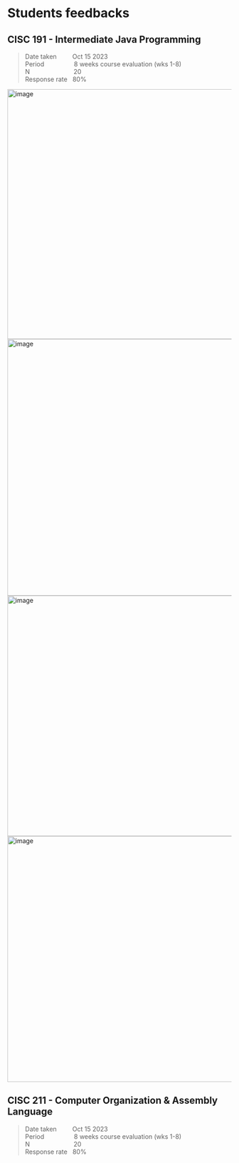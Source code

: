 # Students feedbacks
## CISC 191 - Intermediate Java Programming

> Date taken&nbsp;&nbsp;&nbsp;&nbsp;&nbsp;&nbsp;&nbsp;&nbsp;
> Oct 15 2023  
> Period&nbsp;&nbsp;&nbsp;&nbsp;&nbsp;&nbsp;&nbsp;&nbsp;&nbsp;&nbsp;&nbsp;&nbsp;&nbsp;&nbsp;&nbsp;&nbsp;
> 8 weeks course evaluation (wks 1-8)  
> N&nbsp;&nbsp;&nbsp;&nbsp;&nbsp;&nbsp;&nbsp;&nbsp;&nbsp;&nbsp;&nbsp;&nbsp;&nbsp;&nbsp;&nbsp;&nbsp;&nbsp;&nbsp;&nbsp;&nbsp;&nbsp;&nbsp;&nbsp;&nbsp;
> 20  
> Response rate&nbsp;&nbsp;
> 80%


<img width="561" alt="image" src="https://github.com/d-khan/prf/assets/11669149/8422c8e2-3b26-4317-b56d-e531b7bf35ac">
<img width="576" alt="image" src="https://github.com/d-khan/prf/assets/11669149/7cc93ac3-c4cf-442a-b502-c8c7fd5866e9">
<img width="540" alt="image" src="https://github.com/d-khan/prf/assets/11669149/75678efc-ab41-4977-b9f3-8221cc55668b">
<img width="552" alt="image" src="https://github.com/d-khan/prf/assets/11669149/1151e94c-1e44-4f18-a162-9c5343b2f28e">


## CISC 211 - Computer Organization & Assembly Language

> Date taken&nbsp;&nbsp;&nbsp;&nbsp;&nbsp;&nbsp;&nbsp;&nbsp;
> Oct 15 2023  
> Period&nbsp;&nbsp;&nbsp;&nbsp;&nbsp;&nbsp;&nbsp;&nbsp;&nbsp;&nbsp;&nbsp;&nbsp;&nbsp;&nbsp;&nbsp;&nbsp;
> 8 weeks course evaluation (wks 1-8)  
> N&nbsp;&nbsp;&nbsp;&nbsp;&nbsp;&nbsp;&nbsp;&nbsp;&nbsp;&nbsp;&nbsp;&nbsp;&nbsp;&nbsp;&nbsp;&nbsp;&nbsp;&nbsp;&nbsp;&nbsp;&nbsp;&nbsp;&nbsp;&nbsp;
> 20  
> Response rate&nbsp;&nbsp;
> 80%



